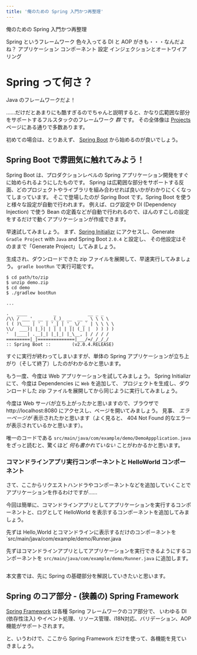 ```yaml
---
title: '俺のための Spring 入門かつ再整理'
---
```

俺のための Spring 入門かつ再整理

Spring というフレームワーク
  色々入ってる
  DI と AOP がきも・・・なんだよね？
  アプリケーション
  コンポーネント
  設定
  インジェクションとオートワイアリング

# Spring って何さ？

Java のフレームワークだよ！

……だけだとあまりにも酷すぎるのでちゃんと説明すると、かなり広範囲な部分をサポートするフルスタックのフレームワーク *群* です。
その全体像は [Projects](https://spring.io/projects) ページにある通りで多数あります。

初めての場合は、とりあえず、 [Spring Boot](https://spring.io/projects/spring-boot) から始めるのが良いでしょう。

## Spring Boot で雰囲気に触れてみよう！

Spring Boot は、プロダクションレベルの Spring アプリケーション開発をすぐに始められるようにしたものです。
Spring は広範囲な部分をサポートする反面、どのプロジェクトやライブラリを組み合わせれば良いかがわかりにくくなってしまっています。
そこで登場したのが Spring Boot です。Spring Boot を使うと様々な設定が自動で行われます。
例えば、ログ設定や DI (Dependency Injection) で使う Bean の定義などが自動で行われるので、ほんのすこしの設定をするだけで動くアプリケーションが作成できます。

早速試してみましょう。
まず、[Spring Initializr](https://start.spring.io/) にアクセスし、Generate `Gradle Project` with `Java` and Spring Boot `2.0.4` と設定し、
その他設定はそのままで「Generate Project」してみましょう。

生成され、ダウンロードできた zip ファイルを展開して、早速実行してみましょう。 `gradle bootRun` で実行可能です。

```
$ cd path/to/zip
$ unzip demo.zip
$ cd demo
$ ./gradlew bootRun

...

.   ____          _            __ _ _
/\\ / ___'_ __ _ _(_)_ __  __ _ \ \ \ \
( ( )\___ | '_ | '_| | '_ \/ _` | \ \ \ \
\\/  ___)| |_)| | | | | || (_| |  ) ) ) )
'  |____| .__|_| |_|_| |_\__, | / / / /
=========|_|==============|___/=/_/_/_/
:: Spring Boot ::        (v2.0.4.RELEASE)
```

すぐに実行が終わってしまいますが、単体の Spring アプリケーションが立ち上がり（そして終了）したのがわかるかと思います。

もう一度、今度は Web アプリケーションを試してみましょう。 Spring Initializr にて、今度は Dependencies に `Web` を追加して、
プロジェクトを生成し、ダウンロードした zip ファイルを展開してから同じように実行してみましょう。

今度は Web サーバが立ち上がったかと思いますので、ブラウザで http://localhost:8080 にアクセスし、ページを開いてみましょう。
見事、 *エラーページが* 表示されたかと思います（よく見ると、 404 Not Found 的なエラーが表示されているかと思います）。

唯一のコードである `src/main/java/com/example/demo/DemoAppplication.java` をざっと読むと、驚くほど *何も書かれていない* ことがわかるかと思います。

### コマンドラインアプリ実行コンポーネントと HelloWorld コンポーネント

さて、ここからリクエストハンドラやコンポーネントなどを追加していくことでアプリケーションを作るわけですが……

今回は簡単に、コマンドラインアプリとしてアプリケーションを実行するコンポーネントと、ログとして HelloWorld を表示するコンポーネントを追加してみましょう。

先ずは Hello,World とコマンドラインに表示するだけのコンポーネントを `src/main/java/com/example/demo/Runner.java

先ずはコマンドラインアプリとしてアプリケーションを実行できるようにするコンポーネントを `src/main/java/com/example/demo/Runner.java` に追加します。

```java:src/main/java/com/example/demo/Runner.java

```

本文書では、先に Spring の基礎部分を解説していきたいと思います。

## Spring のコア部分 - (狭義の) Spring Framework

[Spring Framework](https://spring.io/projects/spring-framework) は各種 Spring フレームワークのコア部分で、
いわゆる DI (依存性注入) やイベント処理、リソース管理、i18N対応、バリデーション、AOP機能がサポートされます。

と、いうわけで、ここから Spring Framework だけを使って、各機能を見ていきましょう。


